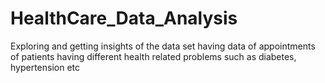 # HealthCare_Data_Analysis
Exploring and getting insights of the data set having data of appointments of patients having different health related problems such as diabetes, hypertension etc
